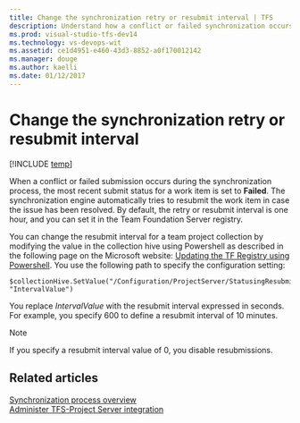 ```yaml
---
title: Change the synchronization retry or resubmit interval | TFS
description: Understand how a conflict or failed synchronization occurs while in the synchronization process - Team Foundation Server (TFS)
ms.prod: visual-studio-tfs-dev14
ms.technology: vs-devops-wit 
ms.assetid: ce1d4951-e460-43d3-8852-a0f170012142
ms.manager: douge
ms.author: kaelli
ms.date: 01/12/2017
---
```

# Change the synchronization retry or resubmit interval

[!INCLUDE [temp](../_shared/tfs-ps-sync-header.md)]

When a conflict or failed submission occurs during the synchronization process, the most recent submit status for a work item is set to **Failed**. The synchronization engine automatically tries to resubmit the work item in case the issue has been resolved. By default, the retry or resubmit interval is one hour, and you can set it in the Team Foundation Server registry.  
  
 You can change the resubmit interval for a team project collection by modifying the value in the collection hive using Powershell as described in the following page on the Microsoft website: [Updating the TF Registry using Powershell](http://go.microsoft.com/fwlink/?LinkId=207285). You use the following path to specify the configuration setting:  
  
```  
$collectionHive.SetValue("/Configuration/ProjectServer/StatusingResubmitInterval", "IntervalValue")  
```  
  
 You replace *IntervalValue* with the resubmit interval expressed in seconds. For example, you specify 600 to define a resubmit interval of 10 minutes.  
  
> [!NOTE]
>  If you specify a resubmit interval value of 0, you disable resubmissions.  
  
## Related articles  
 [Synchronization process overview](synchronization-process-overview.md)   
 [Administer TFS-Project Server integration](administrate-integration-tfs-project-server.md)